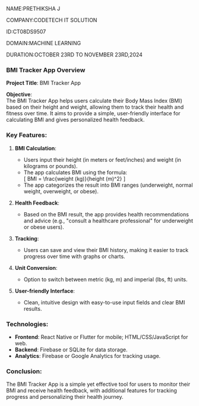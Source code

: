 NAME:PRETHIKSHA J

COMPANY:CODETECH IT SOLUTION

ID:CT08DS9507

DOMAIN:MACHINE LEARNING

DURATION:OCTOBER 23RD TO NOVEMBER 23RD,2024

### BMI Tracker App Overview

**Project Title**: BMI Tracker App

**Objective**:  
The BMI Tracker App helps users calculate their Body Mass Index (BMI) based on their height and weight, allowing them to track their health and fitness over time. It aims to provide a simple, user-friendly interface for calculating BMI and gives personalized health feedback.

### Key Features:

1. **BMI Calculation**:  
   - Users input their height (in meters or feet/inches) and weight (in kilograms or pounds).
   - The app calculates BMI using the formula:  
     \[
     BMI = \frac{weight (kg)}{height (m)^2}
     \]
   - The app categorizes the result into BMI ranges (underweight, normal weight, overweight, or obese).

2. **Health Feedback**:  
   - Based on the BMI result, the app provides health recommendations and advice (e.g., "consult a healthcare professional" for underweight or obese users).

3. **Tracking**:  
   - Users can save and view their BMI history, making it easier to track progress over time with graphs or charts.

4. **Unit Conversion**:  
   - Option to switch between metric (kg, m) and imperial (lbs, ft) units.

5. **User-friendly Interface**:  
   - Clean, intuitive design with easy-to-use input fields and clear BMI results.

### Technologies:
- **Frontend**: React Native or Flutter for mobile; HTML/CSS/JavaScript for web.
- **Backend**: Firebase or SQLite for data storage.
- **Analytics**: Firebase or Google Analytics for tracking usage.

### Conclusion:  
The BMI Tracker App is a simple yet effective tool for users to monitor their BMI and receive health feedback, with additional features for tracking progress and personalizing their health journey.
